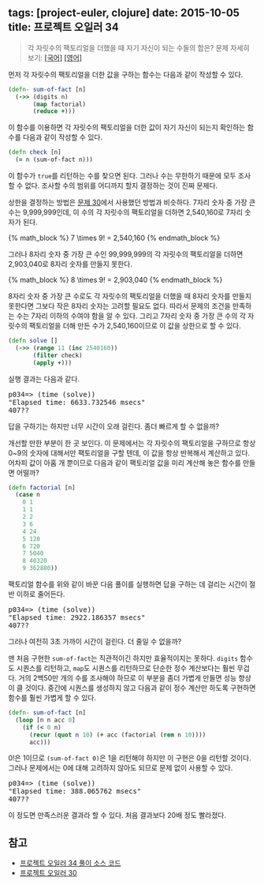 tags: [project-euler, clojure]
date: 2015-10-05
title: 프로젝트 오일러 34
---
> 각 자릿수의 팩토리얼을 더했을 때 자기 자신이 되는 수들의 합은?
> 문제 자세히 보기: [[국어]](http://euler.synap.co.kr/prob_detail.php?id=34) [[영어]](https://projecteuler.net/problem=34)

먼저 각 자릿수의 팩토리얼을 더한 값을 구하는 함수는 다음과 같이 작성할 수 있다.<!--more-->

```clojure
(defn- sum-of-fact [n]
  (->> (digits n)
       (map factorial)
       (reduce +)))
```

이 함수를 이용하면 각 자릿수의 팩토리얼을 더한 값이 자기 자신이 되는지 확인하는 함수를 다음과 같이 작성할 수 있다.

```clojure
(defn check [n]
  (= n (sum-of-fact n)))
```

이 함수가 `true`를 리턴하는 수를 찾으면 된다. 그러나 수는 무한하기 때문에 모두 조사할 수 없다. 조사할 수의 범위를 어디까지 할지 결정하는 것이 진짜 문제다.

상한을 결정하는 방법은 [문제 30](/2015/09/25/project-euler-030/)에서 사용했던 방법과 비슷하다. 7자리 숫자 중 가장 큰 수는 9,999,999인데, 이 수의 각 자릿수의 팩토리얼을 더하면 2,540,160로 7자리 숫자가 된다.

{% math_block %}
7 \times 9! = 2,540,160
{% endmath_block %}

그러나 8자리 숫자 중 가장 큰 수인 99,999,999의 각 자릿수의 팩토리얼을 더하면 2,903,040로 8자리 숫자를 만들지 못한다.

{% math_block %}
8 \times 9! = 2,903,040
{% endmath_block %}

8자리 숫자 중 가장 큰 수로도 각 자릿수의 팩토리얼을 더했을 때 8자리 숫자를 만들지 못한다면 그보다 작은 8자리 숫자는 고려할 필요도 없다. 따라서 문제의 조건을 만족하는 수는 7자리 이하의 수여야 함을 알 수 있다. 그리고 7자리 숫자 중 가장 큰 수의 각 자릿수의 팩토리얼을 더해 만든 수가 2,540,160이므로 이 값을 상한으로 할 수 있다.

```clojure
(defn solve []
  (->> (range 11 (inc 2540160))
       (filter check)
       (apply +)))
```

실행 결과는 다음과 같다.

<pre class="console">p034=> (time (solve))
"Elapsed time: 6633.732546 msecs"
407??
</pre>

답을 구하기는 하지만 너무 시간이 오래 걸린다. 좀더 빠르게 할 수 없을까?

개선할 만한 부분이 한 곳 보인다. 이 문제에서는 각 자릿수의 팩토리얼을 구하므로 항상 0~9의 숫자에 대해서만 팩토리얼을 구할 텐데, 이 값을 항상 반복해서 계산하고 있다. 어차피 값이 아홉 개 뿐이므로 다음과 같이 팩토리얼 값을 미리 계산해 놓은 함수를 만들면 어떨까?

```clojure
(defn factorial [n]
  (case n
    0 1
    1 1
    2 2
    3 6
    4 24
    5 120
    6 720
    7 5040
    8 40320
    9 362880))
```

팩토리얼 함수를 위와 같이 바꾼 다음 풀이를 실행하면 답을 구하는 데 걸리는 시간이 절반 이하로 줄어든다.

<pre class="console">p034=> (time (solve))
"Elapsed time: 2922.186357 msecs"
407??
</pre>

그러나 여전히 3초 가까이 시간이 걸린다. 더 줄일 수 없을까?

맨 처음 구현한 `sum-of-fact`는 직관적이긴 하지만 효율적이지는 못하다. `digits` 함수도 시퀀스를 리턴하고, `map`도 시퀀스를 리턴하므로 단순한 정수 계산보다는 훨씬 무겁다. 거의 2백50만 개의 수를 조사해야 하므로 이 부분을 좀더 가볍게 만들면 성능 향상이 클 것이다. 중간에 시퀀스를 생성하지 않고 다음과 같이 정수 계산만 하도록 구현하면 함수를 훨씬 가볍게 할 수 있다.

```clojure
(defn- sum-of-fact [n]
  (loop [n n acc 0]
    (if (< 0 n)
      (recur (quot n 10) (+ acc (factorial (rem n 10))))
      acc)))
```

0!은 1이므로 `(sum-of-fact 0)`은 1을 리턴해야 하지만 이 구현은 0을 리턴할 것이다. 그러나 문제에서는 0에 대해 고려하지 않아도 되므로 문제 없이 사용할 수 있다.

<pre class="console">p034=> (time (solve))
"Elapsed time: 388.065762 msecs"
407??
</pre>

이 정도면 만족스러운 결과라 할 수 있다. 처음 결과보다 20배 정도 빨라졌다.

## 참고
* [프로젝트 오일러 34 풀이 소스 코드](https://github.com/ntalbs/euler/blob/master/src/p034.clj)
* [프로젝트 오일러 30](/2015/09/25/project-euler-030/)
